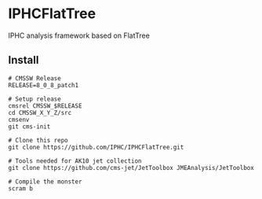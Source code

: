 IPHCFlatTree
============

IPHC analysis framework based on FlatTree

Install
-------

```
# CMSSW Release
RELEASE=8_0_8_patch1

# Setup release
cmsrel CMSSW_$RELEASE
cd CMSSW_X_Y_Z/src
cmsenv
git cms-init

# Clone this repo
git clone https://github.com/IPHC/IPHCFlatTree.git

# Tools needed for AK10 jet collection
git clone https://github.com/cms-jet/JetToolbox JMEAnalysis/JetToolbox 

# Compile the monster
scram b
```
